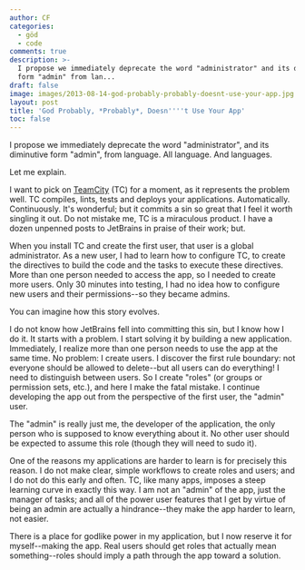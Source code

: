 ```yaml
---
author: CF
categories:
  - göd
  - code
comments: true
description: >-
  I propose we immediately deprecate the word "administrator" and its diminutive
  form "admin" from lan...
draft: false
image: images/2013-08-14-god-probably-probably-doesnt-use-your-app.jpg
layout: post
title: 'God Probably, *Probably*, Doesn''''t Use Your App'
toc: false
---
```

    
I propose we immediately deprecate the word "administrator", and its diminutive form "admin", from language. All language. And languages.    
    
Let me explain.    
    
I want to pick on [TeamCity](http://www.jetbrains.com/teamcity/) (TC) for a moment, as it represents the problem well. TC compiles, lints, tests and deploys your applications. Automatically. Continuously. It's wonderful; but it commits a sin so great that I feel it worth singling it out. Do not mistake me, TC is a miraculous product. I have a dozen unpenned posts to JetBrains in praise of their work; but.    
    
When you install TC and create the first user, that user is a global administrator. As a new user, I had to learn how to configure TC, to create the directives to build the code and the tasks to execute these directives. More than one person needed to access the app, so I needed to create more users. Only 30 minutes into testing, I had no idea how to configure new users and their permissions--so they became admins.    
    
You can imagine how this story evolves.    
    
I do not know how JetBrains fell into committing this sin, but I know how I do it. It starts with a problem. I start solving it by building a new application. Immediately, I realize more than one person needs to use the app at the same time. No problem: I create users. I discover the first rule boundary: not everyone should be allowed to delete--but all users can do everything! I need to distinguish between users. So I create "roles" (or groups or permission sets, etc.), and here I make the fatal mistake. I continue developing the app out from the perspective of the first user, the "admin" user.    
    
The "admin" is really just me, the developer of the application, the only person who is supposed to know everything about it. No other user should be expected to assume this role (though they will need to sudo it).    
    
One of the reasons my applications are harder to learn is for precisely this reason. I do not make clear, simple workflows to create roles and users; and I do not do this early and often. TC, like many apps, imposes a steep learning curve in exactly this way. I am not an "admin" of the app, just the manager of tasks; and all of the power user features that I get by virtue of being an admin are actually a hindrance--they make the app harder to learn, not easier.    
    
There is a place for godlike power in my application, but I now reserve it for myself--making the app. Real users should get roles that actually mean something--roles should imply a path through the app toward a solution.    
